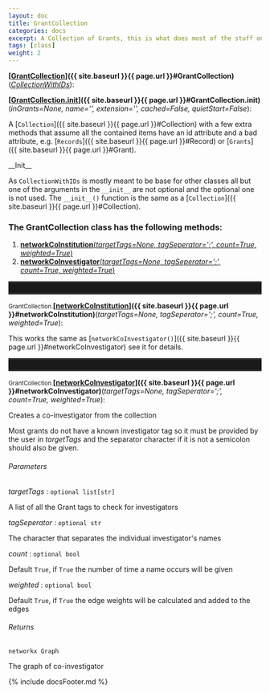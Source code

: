 ```yaml
---
layout: doc
title: GrantCollection
categories: docs
excerpt: A Collection of Grants, this is what does most of the stuff on Grants
tags: [class]
weight: 2
---
```

<a name="GrantCollection"></a>
<a name="GrantCollection"></a><small></small>**[<ins>GrantCollection</ins>]({{ site.baseurl }}{{ page.url }}#GrantCollection)**(_<a href="#CollectionWithIDs"><u style="border-bottom: .5px dashed gray;">CollectionWithIDs</u></a>_):

<a name="GrantCollection.__init__"></a><small></small>**[<ins>GrantCollection.__init__</ins>]({{ site.baseurl }}{{ page.url }}#GrantCollection.__init__)**(_inGrants=None, name='', extension='', cached=False, quietStart=False_):

A [`Collection`]({{ site.baseurl }}{{ page.url }}#Collection) with a few extra methods that assume all the contained items have an id attribute and a bad attribute, e.g. [`Records`]({{ site.baseurl }}{{ page.url }}#Record) or [`Grants`]({{ site.baseurl }}{{ page.url }}#Grant).

\_\_Init\_\_

As `CollectionWithIDs` is mostly meant to be base for other classes all but one of the arguments in the `__init__` are not optional and the optional one is not used. The `__init__()` function is the same as a [`Collection`]({{ site.baseurl }}{{ page.url }}#Collection).


<h3>
The GrantCollection class has the following methods:</h3>

<ol class="post-list">
<li><article><a href="#networkCoInstitution"><b>networkCoInstitution</b>(<i>targetTags=None, tagSeperator=';', count=True, weighted=True</i>)</a></article></li>
<li><article><a href="#networkCoInvestigator"><b>networkCoInvestigator</b>(<i>targetTags=None, tagSeperator=';', count=True, weighted=True</i>)</a></article></li>
</ol>
<hr style="padding: 0;border: none;border-width: 3px;height: 20px;color: #333;text-align: center;border-top-style: solid;border-bottom-style: solid;">

<a name="networkCoInstitution"></a><small>GrantCollection.</small>**[<ins>networkCoInstitution</ins>]({{ site.baseurl }}{{ page.url }}#networkCoInstitution)**(_targetTags=None, tagSeperator=';', count=True, weighted=True_):

This works the same as [`networkCoInvestigator()`]({{ site.baseurl }}{{ page.url }}#networkCoInvestigator) see it for details.


<hr style="padding: 0;border: none;border-width: 3px;height: 20px;color: #333;text-align: center;border-top-style: solid;border-bottom-style: solid;">

<a name="networkCoInvestigator"></a><small>GrantCollection.</small>**[<ins>networkCoInvestigator</ins>]({{ site.baseurl }}{{ page.url }}#networkCoInvestigator)**(_targetTags=None, tagSeperator=';', count=True, weighted=True_):

Creates a co-investigator from the collection

Most grants do not have a known investigator tag so it must be provided by the user in _targetTags_ and the separator character if it is not a semicolon should also be given.

###### Parameters

 _targetTags_ : `optional list[str]`

 A list of all the Grant tags to check for investigators

_tagSeperator_ : `optional str`

 The character that separates the individual investigator's names

_count_ : `optional bool`

 Default `True`, if `True` the number of time a name occurs will be given

_weighted_ : `optional bool`

 Default `True`, if `True` the edge weights will be calculated and added to the edges

###### Returns

`networkx Graph`

 The graph of co-investigator



{% include docsFooter.md %}